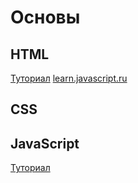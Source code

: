 # Основы

## HTML
[Туториал](https://github.com/)
[learn.javascript.ru](https://learn.javascript.ru/)

## CSS

## JavaScript
[Туториал](https://github.com/)
